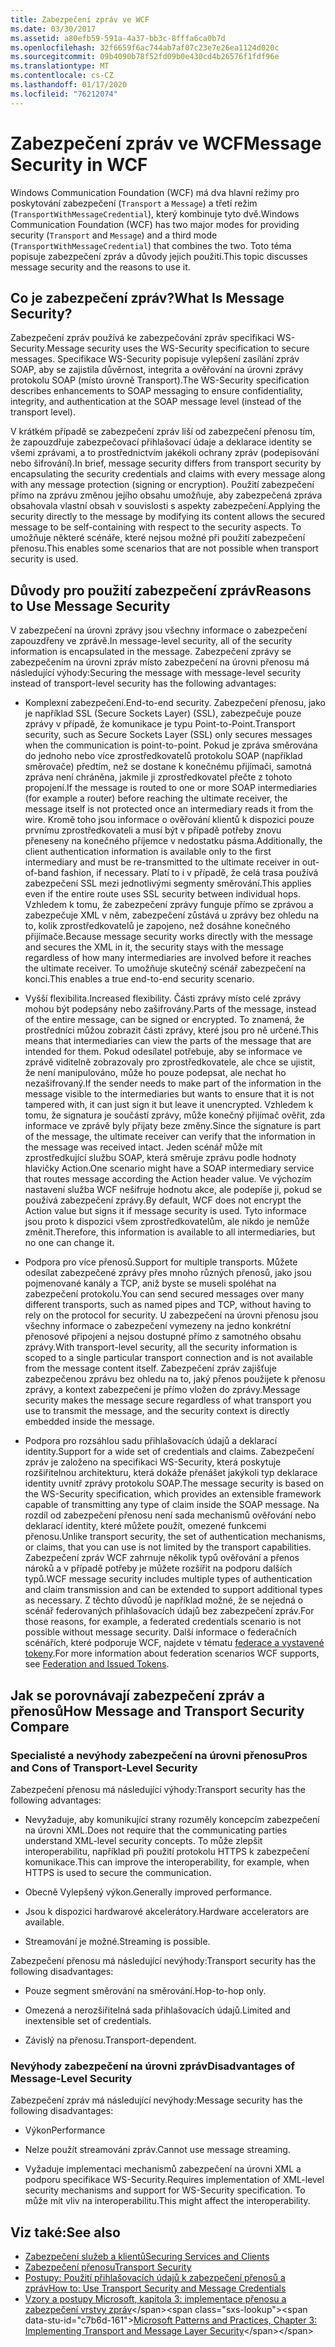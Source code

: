 ```yaml
---
title: Zabezpečení zpráv ve WCF
ms.date: 03/30/2017
ms.assetid: a80efb59-591a-4a37-bb3c-8fffa6ca0b7d
ms.openlocfilehash: 32f6659f6ac744ab7af07c23e7e26ea1124d020c
ms.sourcegitcommit: 09b4090b78f52fd09b0e430cd4b26576f1fdf96e
ms.translationtype: MT
ms.contentlocale: cs-CZ
ms.lasthandoff: 01/17/2020
ms.locfileid: "76212074"
---
```

# <a name="message-security-in-wcf"></a><span data-ttu-id="c7b6d-102">Zabezpečení zpráv ve WCF</span><span class="sxs-lookup"><span data-stu-id="c7b6d-102">Message Security in WCF</span></span>

<span data-ttu-id="c7b6d-103">Windows Communication Foundation (WCF) má dva hlavní režimy pro poskytování zabezpečení (`Transport` a `Message`) a třetí režim (`TransportWithMessageCredential`), který kombinuje tyto dvě.</span><span class="sxs-lookup"><span data-stu-id="c7b6d-103">Windows Communication Foundation (WCF) has two major modes for providing security (`Transport` and `Message`) and a third mode (`TransportWithMessageCredential`) that combines the two.</span></span> <span data-ttu-id="c7b6d-104">Toto téma popisuje zabezpečení zpráv a důvody jejich použití.</span><span class="sxs-lookup"><span data-stu-id="c7b6d-104">This topic discusses message security and the reasons to use it.</span></span>

## <a name="what-is-message-security"></a><span data-ttu-id="c7b6d-105">Co je zabezpečení zpráv?</span><span class="sxs-lookup"><span data-stu-id="c7b6d-105">What Is Message Security?</span></span>

<span data-ttu-id="c7b6d-106">Zabezpečení zpráv používá ke zabezpečování zpráv specifikaci WS-Security.</span><span class="sxs-lookup"><span data-stu-id="c7b6d-106">Message security uses the WS-Security specification to secure messages.</span></span> <span data-ttu-id="c7b6d-107">Specifikace WS-Security popisuje vylepšení zasílání zpráv SOAP, aby se zajistila důvěrnost, integrita a ověřování na úrovni zprávy protokolu SOAP (místo úrovně Transport).</span><span class="sxs-lookup"><span data-stu-id="c7b6d-107">The WS-Security specification describes enhancements to SOAP messaging to ensure confidentiality, integrity, and authentication at the SOAP message level (instead of the transport level).</span></span>

<span data-ttu-id="c7b6d-108">V krátkém případě se zabezpečení zpráv liší od zabezpečení přenosu tím, že zapouzdřuje zabezpečovací přihlašovací údaje a deklarace identity se všemi zprávami, a to prostřednictvím jakékoli ochrany zpráv (podepisování nebo šifrování).</span><span class="sxs-lookup"><span data-stu-id="c7b6d-108">In brief, message security differs from transport security by encapsulating the security credentials and claims with every message along with any message protection (signing or encryption).</span></span> <span data-ttu-id="c7b6d-109">Použití zabezpečení přímo na zprávu změnou jejího obsahu umožňuje, aby zabezpečená zpráva obsahovala vlastní obsah v souvislosti s aspekty zabezpečení.</span><span class="sxs-lookup"><span data-stu-id="c7b6d-109">Applying the security directly to the message by modifying its content allows the secured message to be self-containing with respect to the security aspects.</span></span> <span data-ttu-id="c7b6d-110">To umožňuje některé scénáře, které nejsou možné při použití zabezpečení přenosu.</span><span class="sxs-lookup"><span data-stu-id="c7b6d-110">This enables some scenarios that are not possible when transport security is used.</span></span>

## <a name="reasons-to-use-message-security"></a><span data-ttu-id="c7b6d-111">Důvody pro použití zabezpečení zpráv</span><span class="sxs-lookup"><span data-stu-id="c7b6d-111">Reasons to Use Message Security</span></span>

<span data-ttu-id="c7b6d-112">V zabezpečení na úrovni zprávy jsou všechny informace o zabezpečení zapouzdřeny ve zprávě.</span><span class="sxs-lookup"><span data-stu-id="c7b6d-112">In message-level security, all of the security information is encapsulated in the message.</span></span> <span data-ttu-id="c7b6d-113">Zabezpečení zprávy se zabezpečením na úrovni zpráv místo zabezpečení na úrovni přenosu má následující výhody:</span><span class="sxs-lookup"><span data-stu-id="c7b6d-113">Securing the message with message-level security instead of transport-level security has the following advantages:</span></span>

- <span data-ttu-id="c7b6d-114">Komplexní zabezpečení.</span><span class="sxs-lookup"><span data-stu-id="c7b6d-114">End-to-end security.</span></span> <span data-ttu-id="c7b6d-115">Zabezpečení přenosu, jako je například SSL (Secure Sockets Layer) (SSL), zabezpečuje pouze zprávy v případě, že komunikace je typu Point-to-Point.</span><span class="sxs-lookup"><span data-stu-id="c7b6d-115">Transport security, such as Secure Sockets Layer (SSL) only secures messages when the communication is point-to-point.</span></span> <span data-ttu-id="c7b6d-116">Pokud je zpráva směrována do jednoho nebo více zprostředkovatelů protokolu SOAP (například směrovače) předtím, než se dostane k konečnému přijímači, samotná zpráva není chráněna, jakmile ji zprostředkovatel přečte z tohoto propojení.</span><span class="sxs-lookup"><span data-stu-id="c7b6d-116">If the message is routed to one or more SOAP intermediaries (for example a router) before reaching the ultimate receiver, the message itself is not protected once an intermediary reads it from the wire.</span></span> <span data-ttu-id="c7b6d-117">Kromě toho jsou informace o ověřování klientů k dispozici pouze prvnímu zprostředkovateli a musí být v případě potřeby znovu přeneseny na konečného příjemce v nedostatku pásma.</span><span class="sxs-lookup"><span data-stu-id="c7b6d-117">Additionally, the client authentication information is available only to the first intermediary and must be re-transmitted to the ultimate receiver in out-of-band fashion, if necessary.</span></span> <span data-ttu-id="c7b6d-118">Platí to i v případě, že celá trasa používá zabezpečení SSL mezi jednotlivými segmenty směrování.</span><span class="sxs-lookup"><span data-stu-id="c7b6d-118">This applies even if the entire route uses SSL security between individual hops.</span></span> <span data-ttu-id="c7b6d-119">Vzhledem k tomu, že zabezpečení zprávy funguje přímo se zprávou a zabezpečuje XML v něm, zabezpečení zůstává u zprávy bez ohledu na to, kolik zprostředkovatelů je zapojeno, než dosáhne konečného přijímače.</span><span class="sxs-lookup"><span data-stu-id="c7b6d-119">Because message security works directly with the message and secures the XML in it, the security stays with the message regardless of how many intermediaries are involved before it reaches the ultimate receiver.</span></span> <span data-ttu-id="c7b6d-120">To umožňuje skutečný scénář zabezpečení na konci.</span><span class="sxs-lookup"><span data-stu-id="c7b6d-120">This enables a true end-to-end security scenario.</span></span>

- <span data-ttu-id="c7b6d-121">Vyšší flexibilita.</span><span class="sxs-lookup"><span data-stu-id="c7b6d-121">Increased flexibility.</span></span> <span data-ttu-id="c7b6d-122">Části zprávy místo celé zprávy mohou být podepsány nebo zašifrovány.</span><span class="sxs-lookup"><span data-stu-id="c7b6d-122">Parts of the message, instead of the entire message, can be signed or encrypted.</span></span> <span data-ttu-id="c7b6d-123">To znamená, že prostředníci můžou zobrazit části zprávy, které jsou pro ně určené.</span><span class="sxs-lookup"><span data-stu-id="c7b6d-123">This means that intermediaries can view the parts of the message that are intended for them.</span></span> <span data-ttu-id="c7b6d-124">Pokud odesílatel potřebuje, aby se informace ve zprávě viditelně zobrazovaly pro zprostředkovatele, ale chce se ujistit, že není manipulováno, může ho pouze podepsat, ale nechat ho nezašifrovaný.</span><span class="sxs-lookup"><span data-stu-id="c7b6d-124">If the sender needs to make part of the information in the message visible to the intermediaries but wants to ensure that it is not tampered with, it can just sign it but leave it unencrypted.</span></span> <span data-ttu-id="c7b6d-125">Vzhledem k tomu, že signatura je součástí zprávy, může konečný přijímač ověřit, zda informace ve zprávě byly přijaty beze změny.</span><span class="sxs-lookup"><span data-stu-id="c7b6d-125">Since the signature is part of the message, the ultimate receiver can verify that the information in the message was received intact.</span></span> <span data-ttu-id="c7b6d-126">Jeden scénář může mít zprostředkující službu SOAP, která směruje zprávu podle hodnoty hlavičky Action.</span><span class="sxs-lookup"><span data-stu-id="c7b6d-126">One scenario might have a SOAP intermediary service that routes message according the Action header value.</span></span> <span data-ttu-id="c7b6d-127">Ve výchozím nastavení služba WCF nešifruje hodnotu akce, ale podepíše ji, pokud se používá zabezpečení zprávy.</span><span class="sxs-lookup"><span data-stu-id="c7b6d-127">By default, WCF does not encrypt the Action value but signs it if message security is used.</span></span> <span data-ttu-id="c7b6d-128">Tyto informace jsou proto k dispozici všem zprostředkovatelům, ale nikdo je nemůže změnit.</span><span class="sxs-lookup"><span data-stu-id="c7b6d-128">Therefore, this information is available to all intermediaries, but no one can change it.</span></span>

- <span data-ttu-id="c7b6d-129">Podpora pro více přenosů.</span><span class="sxs-lookup"><span data-stu-id="c7b6d-129">Support for multiple transports.</span></span> <span data-ttu-id="c7b6d-130">Můžete odesílat zabezpečené zprávy přes mnoho různých přenosů, jako jsou pojmenované kanály a TCP, aniž byste se museli spoléhat na zabezpečení protokolu.</span><span class="sxs-lookup"><span data-stu-id="c7b6d-130">You can send secured messages over many different transports, such as named pipes and TCP, without having to rely on the protocol for security.</span></span> <span data-ttu-id="c7b6d-131">U zabezpečení na úrovni přenosu jsou všechny informace o zabezpečení vymezeny na jedno konkrétní přenosové připojení a nejsou dostupné přímo z samotného obsahu zprávy.</span><span class="sxs-lookup"><span data-stu-id="c7b6d-131">With transport-level security, all the security information is scoped to a single particular transport connection and is not available from the message content itself.</span></span> <span data-ttu-id="c7b6d-132">Zabezpečení zpráv zajišťuje zabezpečenou zprávu bez ohledu na to, jaký přenos použijete k přenosu zprávy, a kontext zabezpečení je přímo vložen do zprávy.</span><span class="sxs-lookup"><span data-stu-id="c7b6d-132">Message security makes the message secure regardless of what transport you use to transmit the message, and the security context is directly embedded inside the message.</span></span>

- <span data-ttu-id="c7b6d-133">Podpora pro rozsáhlou sadu přihlašovacích údajů a deklarací identity.</span><span class="sxs-lookup"><span data-stu-id="c7b6d-133">Support for a wide set of credentials and claims.</span></span> <span data-ttu-id="c7b6d-134">Zabezpečení zpráv je založeno na specifikaci WS-Security, která poskytuje rozšiřitelnou architekturu, která dokáže přenášet jakýkoli typ deklarace identity uvnitř zprávy protokolu SOAP.</span><span class="sxs-lookup"><span data-stu-id="c7b6d-134">The message security is based on the WS-Security specification, which provides an extensible framework capable of transmitting any type of claim inside the SOAP message.</span></span> <span data-ttu-id="c7b6d-135">Na rozdíl od zabezpečení přenosu není sada mechanismů ověřování nebo deklarací identity, které můžete použít, omezené funkcemi přenosu.</span><span class="sxs-lookup"><span data-stu-id="c7b6d-135">Unlike transport security, the set of authentication mechanisms, or claims, that you can use is not limited by the transport capabilities.</span></span> <span data-ttu-id="c7b6d-136">Zabezpečení zpráv WCF zahrnuje několik typů ověřování a přenos nároků a v případě potřeby je můžete rozšířit na podporu dalších typů.</span><span class="sxs-lookup"><span data-stu-id="c7b6d-136">WCF message security includes multiple types of authentication and claim transmission and can be extended to support additional types as necessary.</span></span> <span data-ttu-id="c7b6d-137">Z těchto důvodů je například možné, že se nejedná o scénář federovaných přihlašovacích údajů bez zabezpečení zpráv.</span><span class="sxs-lookup"><span data-stu-id="c7b6d-137">For those reasons, for example, a federated credentials scenario is not possible without message security.</span></span> <span data-ttu-id="c7b6d-138">Další informace o federačních scénářích, které podporuje WCF, najdete v tématu [federace a vystavené tokeny](../../../../docs/framework/wcf/feature-details/federation-and-issued-tokens.md).</span><span class="sxs-lookup"><span data-stu-id="c7b6d-138">For more information about federation scenarios WCF supports, see [Federation and Issued Tokens](../../../../docs/framework/wcf/feature-details/federation-and-issued-tokens.md).</span></span>

## <a name="how-message-and-transport-security-compare"></a><span data-ttu-id="c7b6d-139">Jak se porovnávají zabezpečení zpráv a přenosů</span><span class="sxs-lookup"><span data-stu-id="c7b6d-139">How Message and Transport Security Compare</span></span>

### <a name="pros-and-cons-of-transport-level-security"></a><span data-ttu-id="c7b6d-140">Specialisté a nevýhody zabezpečení na úrovni přenosu</span><span class="sxs-lookup"><span data-stu-id="c7b6d-140">Pros and Cons of Transport-Level Security</span></span>

<span data-ttu-id="c7b6d-141">Zabezpečení přenosu má následující výhody:</span><span class="sxs-lookup"><span data-stu-id="c7b6d-141">Transport security has the following advantages:</span></span>

- <span data-ttu-id="c7b6d-142">Nevyžaduje, aby komunikující strany rozuměly koncepcím zabezpečení na úrovni XML.</span><span class="sxs-lookup"><span data-stu-id="c7b6d-142">Does not require that the communicating parties understand XML-level security concepts.</span></span> <span data-ttu-id="c7b6d-143">To může zlepšit interoperabilitu, například při použití protokolu HTTPS k zabezpečení komunikace.</span><span class="sxs-lookup"><span data-stu-id="c7b6d-143">This can improve the interoperability, for example, when HTTPS is used to secure the communication.</span></span>

- <span data-ttu-id="c7b6d-144">Obecně Vylepšený výkon.</span><span class="sxs-lookup"><span data-stu-id="c7b6d-144">Generally improved performance.</span></span>

- <span data-ttu-id="c7b6d-145">Jsou k dispozici hardwarové akcelerátory.</span><span class="sxs-lookup"><span data-stu-id="c7b6d-145">Hardware accelerators are available.</span></span>

- <span data-ttu-id="c7b6d-146">Streamování je možné.</span><span class="sxs-lookup"><span data-stu-id="c7b6d-146">Streaming is possible.</span></span>

 <span data-ttu-id="c7b6d-147">Zabezpečení přenosu má následující nevýhody:</span><span class="sxs-lookup"><span data-stu-id="c7b6d-147">Transport security has the following disadvantages:</span></span>

- <span data-ttu-id="c7b6d-148">Pouze segment směrování na směrování.</span><span class="sxs-lookup"><span data-stu-id="c7b6d-148">Hop-to-hop only.</span></span>

- <span data-ttu-id="c7b6d-149">Omezená a nerozšiřitelná sada přihlašovacích údajů.</span><span class="sxs-lookup"><span data-stu-id="c7b6d-149">Limited and inextensible set of credentials.</span></span>

- <span data-ttu-id="c7b6d-150">Závislý na přenosu.</span><span class="sxs-lookup"><span data-stu-id="c7b6d-150">Transport-dependent.</span></span>

### <a name="disadvantages-of-message-level-security"></a><span data-ttu-id="c7b6d-151">Nevýhody zabezpečení na úrovni zpráv</span><span class="sxs-lookup"><span data-stu-id="c7b6d-151">Disadvantages of Message-Level Security</span></span>

<span data-ttu-id="c7b6d-152">Zabezpečení zpráv má následující nevýhody:</span><span class="sxs-lookup"><span data-stu-id="c7b6d-152">Message security has the following disadvantages:</span></span>

- <span data-ttu-id="c7b6d-153">Výkon</span><span class="sxs-lookup"><span data-stu-id="c7b6d-153">Performance</span></span>

- <span data-ttu-id="c7b6d-154">Nelze použít streamování zpráv.</span><span class="sxs-lookup"><span data-stu-id="c7b6d-154">Cannot use message streaming.</span></span>

- <span data-ttu-id="c7b6d-155">Vyžaduje implementaci mechanismů zabezpečení na úrovni XML a podporu specifikace WS-Security.</span><span class="sxs-lookup"><span data-stu-id="c7b6d-155">Requires implementation of XML-level security mechanisms and support for WS-Security specification.</span></span> <span data-ttu-id="c7b6d-156">To může mít vliv na interoperabilitu.</span><span class="sxs-lookup"><span data-stu-id="c7b6d-156">This might affect the interoperability.</span></span>

## <a name="see-also"></a><span data-ttu-id="c7b6d-157">Viz také:</span><span class="sxs-lookup"><span data-stu-id="c7b6d-157">See also</span></span>

- [<span data-ttu-id="c7b6d-158">Zabezpečení služeb a klientů</span><span class="sxs-lookup"><span data-stu-id="c7b6d-158">Securing Services and Clients</span></span>](../../../../docs/framework/wcf/feature-details/securing-services-and-clients.md)
- [<span data-ttu-id="c7b6d-159">Zabezpečení přenosu</span><span class="sxs-lookup"><span data-stu-id="c7b6d-159">Transport Security</span></span>](../../../../docs/framework/wcf/feature-details/transport-security.md)
- [<span data-ttu-id="c7b6d-160">Postupy: Použití přihlašovacích údajů k zabezpečení přenosů a zpráv</span><span class="sxs-lookup"><span data-stu-id="c7b6d-160">How to: Use Transport Security and Message Credentials</span></span>](../../../../docs/framework/wcf/feature-details/how-to-use-transport-security-and-message-credentials.md)
- <span data-ttu-id="c7b6d-161">[Vzory a postupy Microsoft, kapitola 3: implementace přenosu a zabezpečení vrstvy zpráv](https://docs.microsoft.com/previous-versions/msp-n-p/ff647370(v=pandp.10))</span><span class="sxs-lookup"><span data-stu-id="c7b6d-161">[Microsoft Patterns and Practices, Chapter 3: Implementing Transport and Message Layer Security](https://docs.microsoft.com/previous-versions/msp-n-p/ff647370(v=pandp.10))</span></span>
